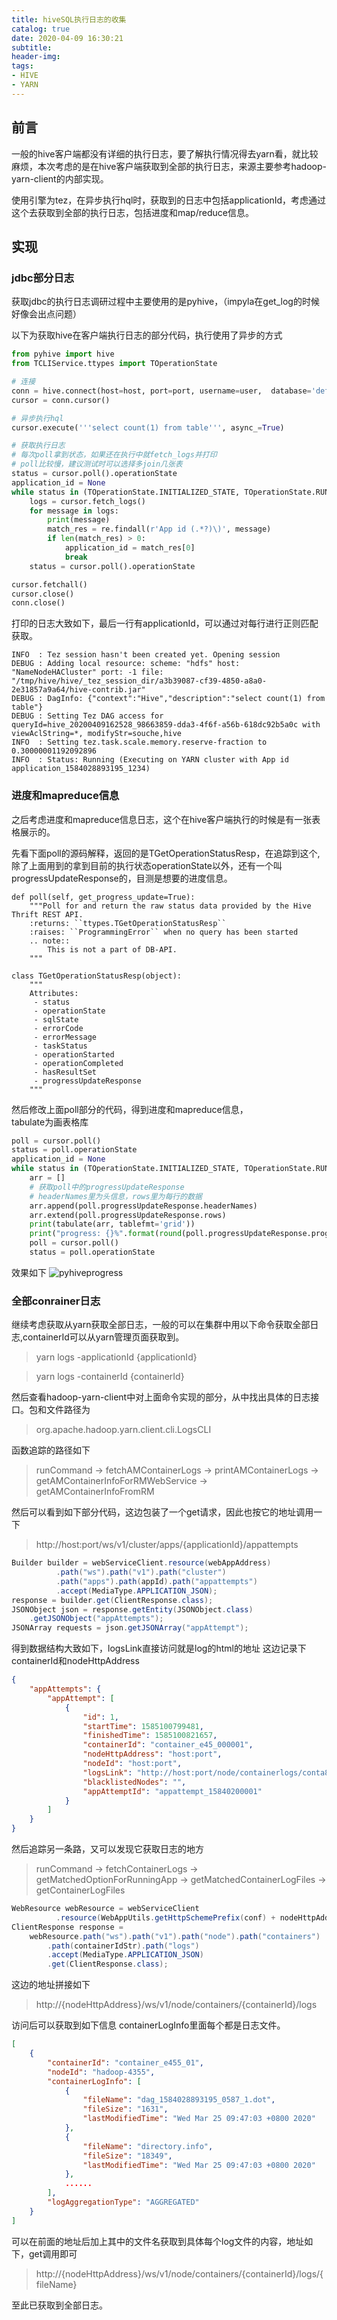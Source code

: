 ```yaml
---
title: hiveSQL执行日志的收集
catalog: true
date: 2020-04-09 16:30:21
subtitle:
header-img:
tags:
- HIVE
- YARN
---
```


## 前言

一般的hive客户端都没有详细的执行日志，要了解执行情况得去yarn看，就比较麻烦，本次考虑的是在hive客户端获取到全部的执行日志，来源主要参考hadoop-yarn-client的内部实现。

使用引擎为tez，在异步执行hql时，获取到的日志中包括applicationId，考虑通过这个去获取到全部的执行日志，包括进度和map/reduce信息。

## 实现

### jdbc部分日志

获取jdbc的执行日志调研过程中主要使用的是pyhive，（impyla在get_log的时候好像会出点问题）

以下为获取hive在客户端执行日志的部分代码，执行使用了异步的方式
``` python
from pyhive import hive
from TCLIService.ttypes import TOperationState

# 连接
conn = hive.connect(host=host, port=port, username=user,  database='default')
cursor = conn.cursor()

# 异步执行hql
cursor.execute('''select count(1) from table''', async_=True)

# 获取执行日志
# 每次poll拿到状态，如果还在执行中就fetch_logs并打印
# poll比较慢，建议测试时可以选择多join几张表
status = cursor.poll().operationState
application_id = None
while status in (TOperationState.INITIALIZED_STATE, TOperationState.RUNNING_STATE):
    logs = cursor.fetch_logs()
    for message in logs:
        print(message)
        match_res = re.findall(r'App id (.*?)\)', message)
        if len(match_res) > 0:
            application_id = match_res[0]
            break
    status = cursor.poll().operationState

cursor.fetchall()
cursor.close()
conn.close()
```

打印的日志大致如下，最后一行有applicationId，可以通过对每行进行正则匹配获取。
```
INFO  : Tez session hasn't been created yet. Opening session
DEBUG : Adding local resource: scheme: "hdfs" host: "NameNodeHACluster" port: -1 file: "/tmp/hive/hive/_tez_session_dir/a3b39087-cf39-4850-a8a0-2e31857a9a64/hive-contrib.jar"
DEBUG : DagInfo: {"context":"Hive","description":"select count(1) from table"}
DEBUG : Setting Tez DAG access for queryId=hive_20200409162528_98663859-dda3-4f6f-a56b-618dc92b5a0c with viewAclString=*, modifyStr=souche,hive
INFO  : Setting tez.task.scale.memory.reserve-fraction to 0.30000001192092896
INFO  : Status: Running (Executing on YARN cluster with App id application_1584028893195_1234)
```

### 进度和mapreduce信息

之后考虑进度和mapreduce信息日志，这个在hive客户端执行的时候是有一张表格展示的。

先看下面poll的源码解释，返回的是TGetOperationStatusResp，在追踪到这个,除了上面用到的拿到目前的执行状态operationState以外，还有一个叫progressUpdateResponse的，目测是想要的进度信息。
```
def poll(self, get_progress_update=True):
    """Poll for and return the raw status data provided by the Hive Thrift REST API.
    :returns: ``ttypes.TGetOperationStatusResp``
    :raises: ``ProgrammingError`` when no query has been started
    .. note::
        This is not a part of DB-API.
    """
```

```
class TGetOperationStatusResp(object):
    """
    Attributes:
     - status
     - operationState
     - sqlState
     - errorCode
     - errorMessage
     - taskStatus
     - operationStarted
     - operationCompleted
     - hasResultSet
     - progressUpdateResponse
    """
```

然后修改上面poll部分的代码，得到进度和mapreduce信息，  
tabulate为画表格库

``` python
poll = cursor.poll()
status = poll.operationState
application_id = None
while status in (TOperationState.INITIALIZED_STATE, TOperationState.RUNNING_STATE):
    arr = []
    # 获取poll中的progressUpdateResponse
    # headerNames里为头信息，rows里为每行的数据
    arr.append(poll.progressUpdateResponse.headerNames)
    arr.extend(poll.progressUpdateResponse.rows)
    print(tabulate(arr, tablefmt='grid'))
    print("progress: {}%".format(round(poll.progressUpdateResponse.progressedPercentage * 100, 2)))
    poll = cursor.poll()
    status = poll.operationState
```

效果如下
![pyhiveprogress](/img/mypost/pyhiveprogress.png)

### 全部conrainer日志

继续考虑获取从yarn获取全部日志，一般的可以在集群中用以下命令获取全部日志,containerId可以从yarn管理页面获取到。
> yarn logs -applicationId {applicationId}

> yarn logs -containerId {containerId}

然后查看hadoop-yarn-client中对上面命令实现的部分，从中找出具体的日志接口。包和文件路径为

> org.apache.hadoop.yarn.client.cli.LogsCLI

函数追踪的路径如下  

> runCommand -> fetchAMContainerLogs -> printAMContainerLogs -> getAMContainerInfoForRMWebService -> getAMContainerInfoFromRM

然后可以看到如下部分代码，这边包装了一个get请求，因此也按它的地址调用一下
> http://host:port/ws/v1/cluster/apps/{applicationId}/appattempts
``` java
Builder builder = webServiceClient.resource(webAppAddress)
          .path("ws").path("v1").path("cluster")
          .path("apps").path(appId).path("appattempts")
          .accept(MediaType.APPLICATION_JSON);
response = builder.get(ClientResponse.class);
JSONObject json = response.getEntity(JSONObject.class)
    .getJSONObject("appAttempts");
JSONArray requests = json.getJSONArray("appAttempt");
```

得到数据结构大致如下，logsLink直接访问就是log的html的地址
这边记录下containerId和nodeHttpAddress

``` json
{
    "appAttempts": {
        "appAttempt": [
            {
                "id": 1,
                "startTime": 1585100799481,
                "finishedTime": 1585100821657,
                "containerId": "container_e45_000001",
                "nodeHttpAddress": "host:port",
                "nodeId": "host:port",
                "logsLink": "http://host:port/node/containerlogs/conta801/hive",
                "blacklistedNodes": "",
                "appAttemptId": "appattempt_15840200001"
            }
        ]
    }
}
```

然后追踪另一条路，又可以发现它获取日志的地方  
> runCommand -> fetchContainerLogs -> getMatchedOptionForRunningApp -> getMatchedContainerLogFiles -> getContainerLogFiles

``` java
WebResource webResource = webServiceClient
          .resource(WebAppUtils.getHttpSchemePrefix(conf) + nodeHttpAddress);
ClientResponse response =
    webResource.path("ws").path("v1").path("node").path("containers")
        .path(containerIdStr).path("logs")
        .accept(MediaType.APPLICATION_JSON)
        .get(ClientResponse.class);
```

这边的地址拼接如下
> http://{nodeHttpAddress}/ws/v1/node/containers/{containerId}/logs

访问后可以获取到如下信息
containerLogInfo里面每个都是日志文件。

``` json
[
    {
        "containerId": "container_e455_01",
        "nodeId": "hadoop-4355",
        "containerLogInfo": [
            {
                "fileName": "dag_1584028893195_0587_1.dot",
                "fileSize": "1631",
                "lastModifiedTime": "Wed Mar 25 09:47:03 +0800 2020"
            },
            {
                "fileName": "directory.info",
                "fileSize": "18349",
                "lastModifiedTime": "Wed Mar 25 09:47:03 +0800 2020"
            },
            ......
        ],
        "logAggregationType": "AGGREGATED"
    }
]
```

可以在前面的地址后加上其中的文件名获取到具体每个log文件的内容，地址如下，get调用即可
> http://{nodeHttpAddress}/ws/v1/node/containers/{containerId}/logs/{fileName}

至此已获取到全部日志。